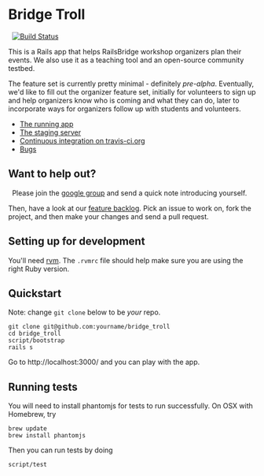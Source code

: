 # Bridge Troll

 
[![Build Status](https://secure.travis-ci.org/railsbridge/bridge_troll.png)](http://travis-ci.org/railsbridge/bridge_troll)
 

This is a Rails app that helps RailsBridge workshop organizers plan their events. We also use it as a teaching tool and an open-source community testbed. 
 

The feature set is currently pretty minimal - definitely *pre-alpha*. Eventually, we'd like to fill out the organizer feature set, initially for volunteers to sign up and help organizers know who is coming and what they can do, later to incorporate ways for organizers follow up with students and volunteers.
 

* [The running app](http://bridgetroll.herokuapp.com/)
* [The staging server](http://bridgetroll-staging.herokuapp.com/)
* [Continuous integration on travis-ci.org](http://travis-ci.org/railsbridge/bridge_troll)
* [Bugs](http://github.com/railsbridge/bridge_troll/issues)
 

## Want to help out?

 
Please join the [google group](https://groups.google.com/forum/?fromgroups#!forum/bridge-troll) and send a quick note introducing yourself.
 

Then, have a look at our [feature backlog](https://www.pivotaltracker.com/projects/608983). Pick an issue to work on, fork the project, and then make your changes and send a pull request.
 

## Setting up for development


You'll need [rvm](http://rvm.beginrescueend.com). The `.rvmrc` file should help make sure you are using the right Ruby version.


## Quickstart

Note: change `git clone` below to be *your* repo.

```
git clone git@github.com:yourname/bridge_troll
cd bridge_troll
script/bootstrap
rails s
```

Go to http://localhost:3000/ and you can play with the app.

## Running tests

You will need to install phantomjs for tests to run successfully. On OSX with Homebrew, try
```
brew update
brew install phantomjs
```

Then you can run tests by doing
```
script/test
```

